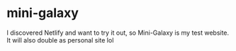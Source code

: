 # mini-galaxy
I discovered Netlify and want to try it out, so Mini-Galaxy is my test website. It will also double as personal site lol
